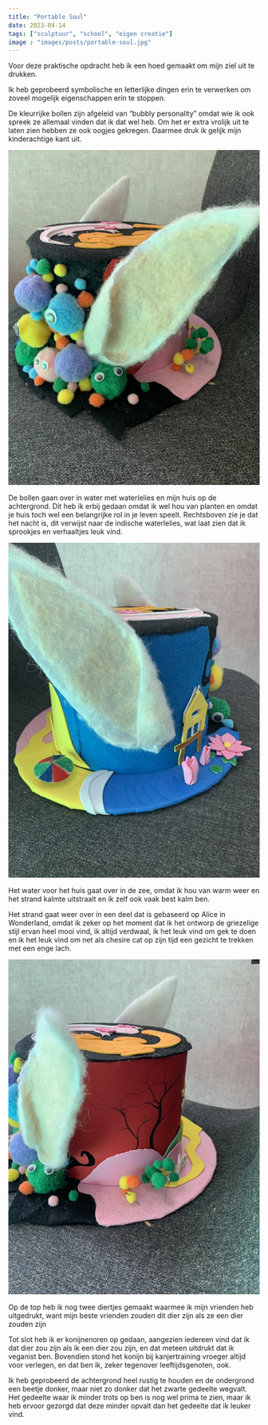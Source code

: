 ```yaml
---
title: "Portable Soul"
date: 2023-04-14
tags: ["sculptuur", "school", "eigen creatie"]
image : "images/posts/portable-soul.jpg"
---
```


Voor deze praktische opdracht heb ik een hoed gemaakt om mijn ziel uit te drukken. 

Ik heb geprobeerd symbolische en letterlijke dingen erin te verwerken om zoveel mogelijk eigenschappen erin te stoppen.

De kleurrijke bollen zijn afgeleid van “bubbly personality” omdat wie ik ook spreek ze allemaal vinden dat ik dat wel heb. Om het er extra vrolijk uit te laten zien hebben ze ook oogjes gekregen. Daarmee druk ik gelijk mijn kinderachtige kant uit.

![Portable Soul rechts](portable-soul-rechts.jpg)

De bollen gaan over in water met waterlelies en mijn huis op de achtergrond. Dit heb ik erbij gedaan omdat ik wel hou van planten en omdat je huis toch wel een belangrijke rol in je leven speelt. Rechtsboven zie je dat het nacht is, dit verwijst naar de indische waterlelies, wat laat zien dat ik sprookjes en verhaaltjes leuk vind.

![Portable Soul links](portable-soul-links.jpg)

Het water voor het huis gaat over in de zee, omdat ik hou van warm weer en het strand kalmte uitstraalt en ik zelf ook vaak best kalm ben.

Het strand gaat weer over in een deel dat is gebaseerd op Alice in Wonderland, omdat ik zeker op het moment dat ik het ontworp de griezelige stijl ervan heel mooi vind, ik altijd verdwaal, ik het leuk vind om gek te doen en ik het leuk vind om net als chesire cat op zijn tijd een gezicht te trekken met een enge lach.

![Portable Soul achter](portable-soul-achter.jpg)

Op de top heb ik nog twee diertjes gemaakt waarmee ik mijn vrienden heb uitgedrukt, want mijn beste vrienden zouden dit dier zijn als ze een dier zouden zijn

Tot slot heb ik er konijnenoren op gedaan, aangezien iedereen vind dat ik dat dier zou zijn als ik een dier zou zijn, en dat meteen uitdrukt dat ik veganist ben. Bovendien stond het konijn bij kanjertraining vroeger altijd voor verlegen, en dat ben ik, zeker tegenover leeftijdsgenoten, ook.

Ik heb geprobeerd de achtergrond heel rustig te houden en de ondergrond een beetje donker, maar niet zo donker dat het zwarte gedeelte wegvalt. Het gedeelte waar ik minder trots op ben is nog wel prima te zien, maar ik heb ervoor gezorgd dat deze minder opvalt dan het gedeelte dat ik leuker vind.
